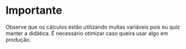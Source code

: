 # Importante
Observe que os cálculos estão utilizando muitas variáveis pois eu quiz manter a didática. É necessário otimizar caso queira usar algo em produção.

